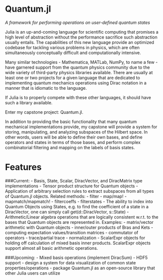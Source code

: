 # Quantum.jl
*A framework for performing operations on user-defined quantum states*

Julia is an up-and-coming language for scientific computing that promises a
high level of abstraction without the performance sacrifice such abstraction
usually entails. The capabilities of this new language provide an optimized
codebase for tackling various problems in physics, which are often
simultaneously conceptually difficult and computationally intensive.

Many similar technologies - Mathematica, MATLab, NumPy, to name a few - have
garnered support from the quantum physics community due to the wide variety of
third-party physics libraries available. There are usually at least one or two
projects for a given language that are dedicated to implementing quantum
mechanics operations using Dirac notation in a manner that is idiomatic to the
language.

If Julia is to properly compete with these other languages, it should have
such a library available.

Enter my capstone project: Quantum.jl.

In addition to providing the basic functionality that many quantum mechanical
implementations provide, my capstone will provide a system for storing,
manipulating, and analyzing subspaces of the Hilbert space. In other words,
users will be able to define their own bases, and define operators and
states in terms of those bases, and perform complex combinatorial filtering
and mapping on the labels of basis states.

Features
==========

###Current:
	- Basis, State, Scalar, DiracVector, and DiracMatrix type implementations
	- Tensor product structure for Quantum objects
	- Application of arbitrary selection rules to extract subspaces from all types of 
	  Quantum.jl objects. Related methods:
	  	- filter
	  	- map/map!
	  	- mapmatch/mapmatch!
	  	- filtercoeffs
	 	- filterstates
	- The ability to index into Quantum Objects using States, e.g. to find the coefficient
	  of a state in a DiracVector, one can simply call get(d::DiracVector, s::State) 
	- Arithmetic/Linear algebra operations that are logically consistent w.r.t. to the bases that Quantum 
	  objects are represented in. Examples: 
		- matrix/vector arithmetic with Quantum objects
		- inner/outer products of Bras and Kets
		- computing expectation values/transition matrices
		- commutator of operators
		- trace/partial trace
		- normalization
	- ScalarExpr objects for holding off calculation of mixed basis inner products. ScalarExpr
	  objects support almost all basic arithmetic operations.

###Upcoming:
	- Mixed basis operations (implement DiracSum)
	- HDF5 support
	- design a system for data visualization of common state properties/operations
	- package Quantum.jl as an open-source library that other Julia users can utilize
